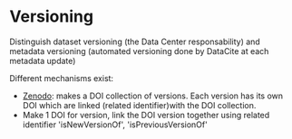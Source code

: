 # Versioning
Distinguish dataset versioning (the Data Center responsability) and metadata versioning (automated versioning done by DataCite at each metadata update)

Different mechanisms exist:
- [Zenodo](https://zenodo.org/): makes a DOI collection of versions. Each version has its own DOI which are linked (related identifier)with the DOI collection.
- Make 1 DOI for version, link the DOI version together using related identifier 'isNewVersionOf', 'isPreviousVersionOf'
